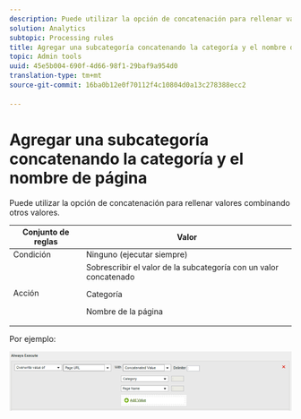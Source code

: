 ```yaml
---
description: Puede utilizar la opción de concatenación para rellenar valores combinando otros valores.
solution: Analytics
subtopic: Processing rules
title: Agregar una subcategoría concatenando la categoría y el nombre de página
topic: Admin tools
uuid: 45e5b004-690f-4d66-98f1-29baf9a954d0
translation-type: tm+mt
source-git-commit: 16ba0b12e0f70112f4c10804d0a13c278388ecc2

---
```



# Agregar una subcategoría concatenando la categoría y el nombre de página

Puede utilizar la opción de concatenación para rellenar valores combinando otros valores.

<table id="table_FF761C2011CD456B9A466C054A54FC30"> 
 <thead> 
  <tr> 
   <th colname="col1" class="entry"> Conjunto de reglas </th> 
   <th colname="col2" class="entry"> Valor </th> 
  </tr> 
 </thead>
 <tbody> 
  <tr> 
   <td colname="col1"> Condición </td> 
   <td colname="col2"> Ninguno (ejecutar siempre) </td> 
  </tr> 
  <tr> 
   <td colname="col1"> Acción </td> 
   <td colname="col2">Sobrescribir el valor de la subcategoría con un valor concatenado <p>Categoría </p> <p>Nombre de la página </p> </td> 
  </tr> 
 </tbody> 
</table>

Por ejemplo:

![](assets/add-subcategory-using-concat.png)

